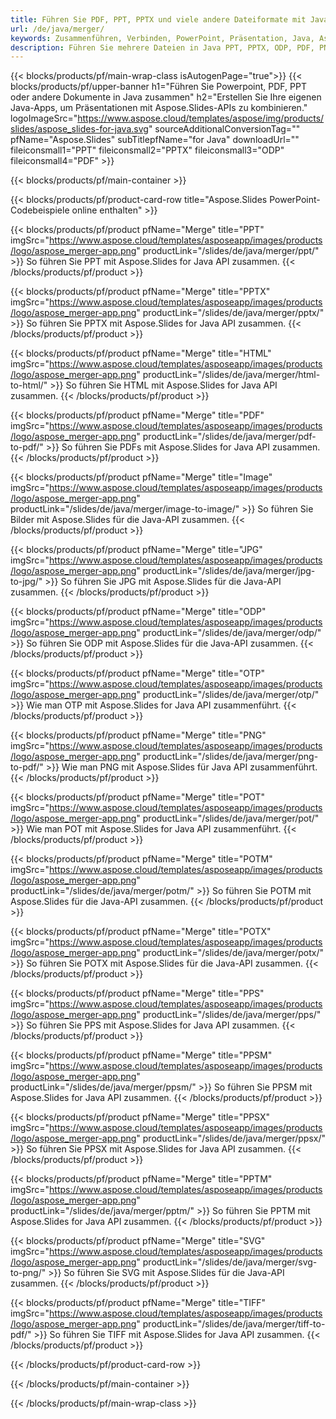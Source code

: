 ```yaml
---
title: Führen Sie PDF, PPT, PPTX und viele andere Dateiformate mit Java zusammen
url: /de/java/merger/
keywords: Zusammenführen, Verbinden, PowerPoint, Präsentation, Java, Aspose
description: Führen Sie mehrere Dateien in Java PPT, PPTX, ODP, PDF, PNG, JPG und vielen mehr zusammen.
---
```

{{< blocks/products/pf/main-wrap-class isAutogenPage="true">}}
{{< blocks/products/pf/upper-banner h1="Führen Sie Powerpoint, PDF, PPT oder andere Dokumente in Java zusammen" h2="Erstellen Sie Ihre eigenen Java-Apps, um Präsentationen mit Aspose.Slides-APIs zu kombinieren." logoImageSrc="https://www.aspose.cloud/templates/aspose/img/products/slides/aspose_slides-for-java.svg" sourceAdditionalConversionTag="" pfName="Aspose.Slides" subTitlepfName="for Java" downloadUrl="" fileiconsmall1="PPT" fileiconsmall2="PPTX" fileiconsmall3="ODP" fileiconsmall4="PDF" >}}

{{< blocks/products/pf/main-container >}}

{{< blocks/products/pf/product-card-row title="Aspose.Slides PowerPoint-Codebeispiele online enthalten" >}}

{{< blocks/products/pf/product pfName="Merge" title="PPT" imgSrc="https://www.aspose.cloud/templates/asposeapp/images/products/logo/aspose_merger-app.png" productLink="/slides/de/java/merger/ppt/" >}}
So führen Sie PPT mit Aspose.Slides for Java API zusammen.
{{< /blocks/products/pf/product >}}

{{< blocks/products/pf/product pfName="Merge" title="PPTX" imgSrc="https://www.aspose.cloud/templates/asposeapp/images/products/logo/aspose_merger-app.png" productLink="/slides/de/java/merger/pptx/" >}}
So führen Sie PPTX mit Aspose.Slides for Java API zusammen.
{{< /blocks/products/pf/product >}}

{{< blocks/products/pf/product pfName="Merge" title="HTML" imgSrc="https://www.aspose.cloud/templates/asposeapp/images/products/logo/aspose_merger-app.png" productLink="/slides/de/java/merger/html-to-html/" >}}
So führen Sie HTML mit Aspose.Slides for Java API zusammen.
{{< /blocks/products/pf/product >}}

{{< blocks/products/pf/product pfName="Merge" title="PDF" imgSrc="https://www.aspose.cloud/templates/asposeapp/images/products/logo/aspose_merger-app.png" productLink="/slides/de/java/merger/pdf-to-pdf/" >}}
So führen Sie PDFs mit Aspose.Slides for Java API zusammen.
{{< /blocks/products/pf/product >}}

{{< blocks/products/pf/product pfName="Merge" title="Image" imgSrc="https://www.aspose.cloud/templates/asposeapp/images/products/logo/aspose_merger-app.png" productLink="/slides/de/java/merger/image-to-image/" >}}
So führen Sie Bilder mit Aspose.Slides für die Java-API zusammen.
{{< /blocks/products/pf/product >}}

{{< blocks/products/pf/product pfName="Merge" title="JPG" imgSrc="https://www.aspose.cloud/templates/asposeapp/images/products/logo/aspose_merger-app.png" productLink="/slides/de/java/merger/jpg-to-jpg/" >}}
So führen Sie JPG mit Aspose.Slides für die Java-API zusammen.
{{< /blocks/products/pf/product >}}

{{< blocks/products/pf/product pfName="Merge" title="ODP" imgSrc="https://www.aspose.cloud/templates/asposeapp/images/products/logo/aspose_merger-app.png" productLink="/slides/de/java/merger/odp/" >}}
So führen Sie ODP mit Aspose.Slides für die Java-API zusammen.
{{< /blocks/products/pf/product >}}

{{< blocks/products/pf/product pfName="Merge" title="OTP" imgSrc="https://www.aspose.cloud/templates/asposeapp/images/products/logo/aspose_merger-app.png" productLink="/slides/de/java/merger/otp/" >}}
Wie man OTP mit Aspose.Slides for Java API zusammenführt.
{{< /blocks/products/pf/product >}}

{{< blocks/products/pf/product pfName="Merge" title="PNG" imgSrc="https://www.aspose.cloud/templates/asposeapp/images/products/logo/aspose_merger-app.png" productLink="/slides/de/java/merger/png-to-pdf/" >}}
Wie man PNG mit Aspose.Slides für Java API zusammenführt.
{{< /blocks/products/pf/product >}}

{{< blocks/products/pf/product pfName="Merge" title="POT" imgSrc="https://www.aspose.cloud/templates/asposeapp/images/products/logo/aspose_merger-app.png" productLink="/slides/de/java/merger/pot/" >}}
Wie man POT mit Aspose.Slides for Java API zusammenführt.
{{< /blocks/products/pf/product >}}

{{< blocks/products/pf/product pfName="Merge" title="POTM" imgSrc="https://www.aspose.cloud/templates/asposeapp/images/products/logo/aspose_merger-app.png" productLink="/slides/de/java/merger/potm/" >}}
So führen Sie POTM mit Aspose.Slides für die Java-API zusammen.
{{< /blocks/products/pf/product >}}

{{< blocks/products/pf/product pfName="Merge" title="POTX" imgSrc="https://www.aspose.cloud/templates/asposeapp/images/products/logo/aspose_merger-app.png" productLink="/slides/de/java/merger/potx/" >}}
So führen Sie POTX mit Aspose.Slides für die Java-API zusammen.
{{< /blocks/products/pf/product >}}

{{< blocks/products/pf/product pfName="Merge" title="PPS" imgSrc="https://www.aspose.cloud/templates/asposeapp/images/products/logo/aspose_merger-app.png" productLink="/slides/de/java/merger/pps/" >}}
So führen Sie PPS mit Aspose.Slides for Java API zusammen.
{{< /blocks/products/pf/product >}}

{{< blocks/products/pf/product pfName="Merge" title="PPSM" imgSrc="https://www.aspose.cloud/templates/asposeapp/images/products/logo/aspose_merger-app.png" productLink="/slides/de/java/merger/ppsm/" >}}
So führen Sie PPSM mit Aspose.Slides for Java API zusammen.
{{< /blocks/products/pf/product >}}

{{< blocks/products/pf/product pfName="Merge" title="PPSX" imgSrc="https://www.aspose.cloud/templates/asposeapp/images/products/logo/aspose_merger-app.png" productLink="/slides/de/java/merger/ppsx/" >}}
So führen Sie PPSX mit Aspose.Slides for Java API zusammen.
{{< /blocks/products/pf/product >}}

{{< blocks/products/pf/product pfName="Merge" title="PPTM" imgSrc="https://www.aspose.cloud/templates/asposeapp/images/products/logo/aspose_merger-app.png" productLink="/slides/de/java/merger/pptm/" >}}
So führen Sie PPTM mit Aspose.Slides for Java API zusammen.
{{< /blocks/products/pf/product >}}

{{< blocks/products/pf/product pfName="Merge" title="SVG" imgSrc="https://www.aspose.cloud/templates/asposeapp/images/products/logo/aspose_merger-app.png" productLink="/slides/de/java/merger/svg-to-png/" >}}
So führen Sie SVG mit Aspose.Slides für die Java-API zusammen.
{{< /blocks/products/pf/product >}}

{{< blocks/products/pf/product pfName="Merge" title="TIFF" imgSrc="https://www.aspose.cloud/templates/asposeapp/images/products/logo/aspose_merger-app.png" productLink="/slides/de/java/merger/tiff-to-pdf/" >}}
So führen Sie TIFF mit Aspose.Slides for Java API zusammen.
{{< /blocks/products/pf/product >}}


{{< /blocks/products/pf/product-card-row >}}

{{< /blocks/products/pf/main-container >}}
    
{{< /blocks/products/pf/main-wrap-class >}}